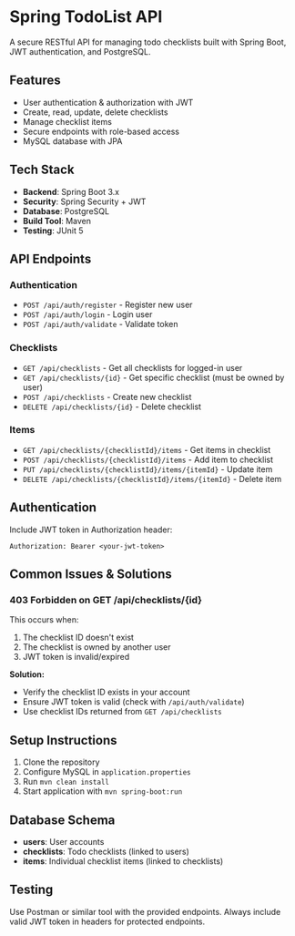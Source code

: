 # Spring TodoList API

A secure RESTful API for managing todo checklists built with Spring Boot, JWT authentication, and PostgreSQL.

## Features
- User authentication & authorization with JWT
- Create, read, update, delete checklists
- Manage checklist items
- Secure endpoints with role-based access
- MySQL database with JPA

## Tech Stack
- **Backend**: Spring Boot 3.x
- **Security**: Spring Security + JWT
- **Database**: PostgreSQL
- **Build Tool**: Maven
- **Testing**: JUnit 5

## API Endpoints

### Authentication
- `POST /api/auth/register` - Register new user
- `POST /api/auth/login` - Login user
- `POST /api/auth/validate` - Validate token

### Checklists
- `GET /api/checklists` - Get all checklists for logged-in user
- `GET /api/checklists/{id}` - Get specific checklist (must be owned by user)
- `POST /api/checklists` - Create new checklist
- `DELETE /api/checklists/{id}` - Delete checklist

### Items
- `GET /api/checklists/{checklistId}/items` - Get items in checklist
- `POST /api/checklists/{checklistId}/items` - Add item to checklist
- `PUT /api/checklists/{checklistId}/items/{itemId}` - Update item
- `DELETE /api/checklists/{checklistId}/items/{itemId}` - Delete item

## Authentication
Include JWT token in Authorization header:
```
Authorization: Bearer <your-jwt-token>
```

## Common Issues & Solutions

### 403 Forbidden on GET /api/checklists/{id}
This occurs when:
1. The checklist ID doesn't exist
2. The checklist is owned by another user
3. JWT token is invalid/expired

**Solution:**
- Verify the checklist ID exists in your account
- Ensure JWT token is valid (check with `/api/auth/validate`)
- Use checklist IDs returned from `GET /api/checklists`

## Setup Instructions
1. Clone the repository
2. Configure MySQL in `application.properties`
3. Run `mvn clean install`
4. Start application with `mvn spring-boot:run`

## Database Schema
- **users**: User accounts
- **checklists**: Todo checklists (linked to users)
- **items**: Individual checklist items (linked to checklists)

## Testing
Use Postman or similar tool with the provided endpoints. Always include valid JWT token in headers for protected endpoints.
